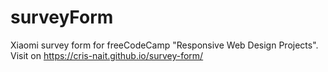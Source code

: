 # surveyForm

Xiaomi survey form for freeCodeCamp "Responsive Web Design Projects". Visit on https://cris-nait.github.io/survey-form/
